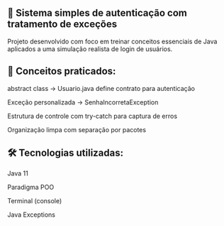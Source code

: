 ## 🔐 Sistema simples de autenticação com tratamento de exceções

Projeto desenvolvido com foco em treinar conceitos essenciais de Java aplicados a uma simulação realista de login de usuários.

## 🎯 Conceitos praticados:

abstract class → Usuario.java define contrato para autenticação

Exceção personalizada → SenhaIncorretaException

Estrutura de controle com try-catch para captura de erros

Organização limpa com separação por pacotes

## 🛠️ Tecnologias utilizadas:

Java 11

Paradigma POO

Terminal (console)

Java Exceptions

